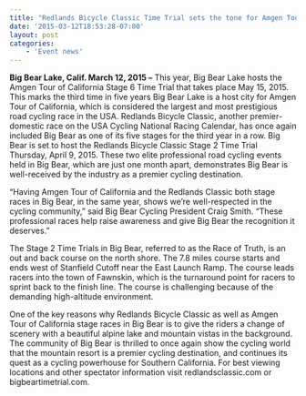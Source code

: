 ```yaml
---
title: "Redlands Bicycle Classic Time Trial sets the tone for Amgen Tour of California"
date: '2015-03-12T18:53:28-07:00'
layout: post
categories:
    - 'Event news'
---
```


**Big Bear Lake, Calif. March 12, 2015 –** This year, Big Bear Lake hosts the Amgen Tour of California Stage 6 Time Trial that takes place May 15, 2015. This marks the third time in five years Big Bear Lake is a host city for Amgen Tour of California, which is considered the largest and most prestigious road cycling race in the USA. Redlands Bicycle Classic, another premier-domestic race on the USA Cycling National Racing Calendar, has once again included Big Bear as one of its five stages for the third year in a row. Big Bear is set to host the Redlands Bicycle Classic Stage 2 Time Trial Thursday, April 9, 2015. These two elite professional road cycling events held in Big Bear, which are just one month apart, demonstrates Big Bear is well-received by the industry as a premier cycling destination.

“Having Amgen Tour of California and the Redlands Classic both stage races in Big Bear, in the same year, shows we’re well-respected in the cycling community,” said Big Bear Cycling President Craig Smith. “These professional races help raise awareness and give Big Bear the recognition it deserves.”

The Stage 2 Time Trials in Big Bear, referred to as the Race of Truth, is an out and back course on the north shore. The 7.8 miles course starts and ends west of Stanfield Cutoff near the East Launch Ramp. The course leads racers into the town of Fawnskin, which is the turnaround point for racers to sprint back to the finish line. The course is challenging because of the demanding high-altitude environment.

One of the key reasons why Redlands Bicycle Classic as well as Amgen Tour of California stage races in Big Bear is to give the riders a change of scenery with a beautiful alpine lake and mountain vistas in the background. The community of Big Bear is thrilled to once again show the cycling world that the mountain resort is a premier cycling destination, and continues its quest as a cycling powerhouse for Southern California. For best viewing locations and other spectator information visit redlandsclassic.com or bigbeartimetrial.com.